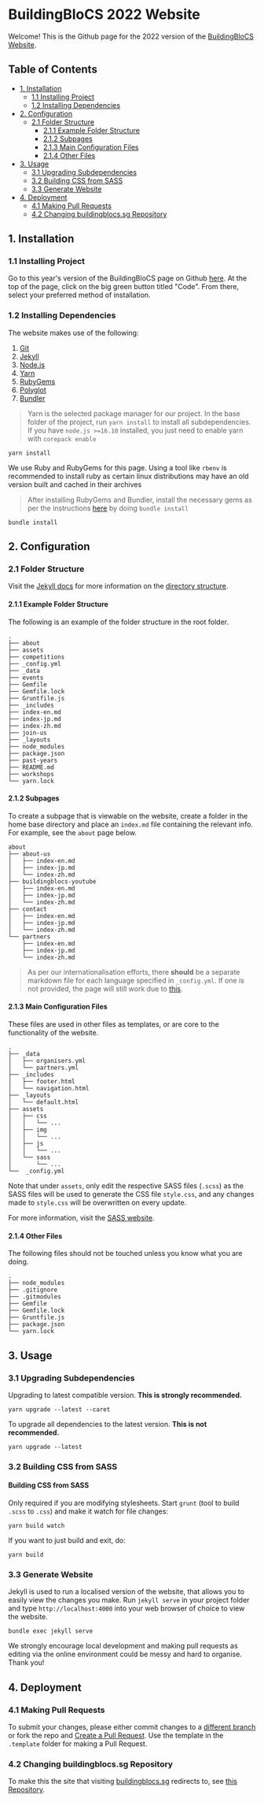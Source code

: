 # BuildingBloCS 2022 Website

Welcome! This is the Github page for the 2022 version of the [BuildingBloCS Website](https://buildingblocs.sg/2022/).

Table of Contents
-------------
- [1. Installation](#1-installation)
    - [1.1 Installing Project](#11-installing-project)
    - [1.2 Installing Dependencies](#12-installing-dependencies)
- [2. Configuration](#2-configuration)
    - [2.1 Folder Structure](#21-folder-structure)
        - [2.1.1 Example Folder Structure](#211-example-folder-structure)
        - [2.1.2 Subpages](#212-subpages)
        - [2.1.3 Main Configuration Files](#213-main-configuration-files)
        - [2.1.4 Other Files](#214-other-files)
- [3. Usage](#3-usage)
    - [3.1 Upgrading Subdependencies](#31-upgrading-subdependencies)
    - [3.2 Building CSS from SASS](#32-building-css-from-sass)
    - [3.3 Generate Website](#33-generate-website)
- [4. Deployment](#4-deployment)
    - [4.1 Making Pull Requests](#41-making-pull-requests)
    - [4.2 Changing buildingblocs.sg Repository](#42-changing-buildingblocssg-repository)





## 1. Installation

### 1.1 Installing Project

Go to this year's version of the BuildingBloCS page on Github [here](https://github.com/buildingblocs/2022). At the top of the page, click on the big green button titled "Code". From there, select your preferred method of installation.

### 1.2 Installing Dependencies

The website makes use of the following:

1. [Git](https://git-scm.com/downloads)
2. [Jekyll](https://jekyllrb.com/docs/installation/)
3. [Node.js](https://nodejs.org/)
4. [Yarn](https://yarnpkg.com/)
5. [RubyGems](https://rubygems.org/pages/download)
6. [Polyglot](https://github.com/untra/polyglot)
7. [Bundler](https://bundler.io/v2.3/)

> Yarn is the selected package manager for our project. In the base folder of the project, run `yarn install` to install all subdependencies. If you have `node.js >=16.10` installed, you just need to enable yarn with `corepack enable`
```
yarn install
```

We use Ruby and RubyGems for this page. Using a tool like `rbenv` is recommended to install ruby as certain linux distributions may have an old version built and cached in their archives 


> After installing RubyGems and Bundler, install the necessary gems as per the instructions [here](https://bundler.io/v2.3/bundle_install.html) by doing ```bundle install```

```
bundle install
```





## 2. Configuration

### 2.1 Folder Structure

Visit the [Jekyll docs](https://jekyllrb.com/docs/) for more information on the [directory structure](https://jekyllrb.com/docs/structure/).

#### 2.1.1 Example Folder Structure

The following is an example of the folder structure in the root folder.
```
.
├── about
├── assets
├── competitions
├── _config.yml
├── _data
├── events
├── Gemfile
├── Gemfile.lock
├── Gruntfile.js
├── _includes
├── index-en.md
├── index-jp.md
├── index-zh.md
├── join-us
├── _layouts
├── node_modules
├── package.json
├── past-years
├── README.md
├── workshops
└── yarn.lock
```

#### 2.1.2 Subpages

To create a subpage that is viewable on the website, create a folder in the home base directory and place an ```index.md``` file containing the relevant info. For example, see the ```about``` page below.
```
about
├── about-us
│   ├── index-en.md
│   ├── index-jp.md
│   └── index-zh.md
├── buildingblocs-youtube
│   ├── index-en.md
│   ├── index-jp.md
│   └── index-zh.md
├── contact
│   ├── index-en.md
│   ├── index-jp.md
│   └── index-zh.md
└── partners
    ├── index-en.md
    ├── index-jp.md
    └── index-zh.md
```
> As per our internationalisation efforts, there <b>should</b> be a separate markdown file for each language specified in ```_config.yml```. If one is not provided, the page will still work due to [this](https://github.com/untra/polyglot#fallback-language-support).

#### 2.1.3 Main Configuration Files

These files are used in other files as templates, or are core to the functionality of the website.
```
.
├── _data
│   ├── organisers.yml
│   └── partners.yml
├── _includes
│   ├── footer.html
│   └── navigation.html
├── _layouts
│   └── default.html
├── assets
│   ├── css
│   │   └── ...
│   ├── img
│   │   └── ...
│   ├── js
│   │   └── ...
│   └── sass
│       └── ...
└──  _config.yml
```

Note that under ```assets```, only edit the respective SASS files (```.scss```) as the SASS files will be used to generate the CSS file ```style.css```, and any changes made to ```style.css``` will be overwritten on every update.

For more information, visit the [SASS website](https://sass-lang.com/).


#### 2.1.4 Other Files 

The following files should not be touched unless you know what you are doing.
```
.
├── node_modules
├── .gitignore
├── .gitmodules
├── Gemfile
├── Gemfile.lock
├── Gruntfile.js
├── package.json
└── yarn.lock
```





## 3. Usage

### 3.1 Upgrading Subdependencies

Upgrading to latest compatible version. **This is strongly recommended.**
```
yarn upgrade --latest --caret
```

To upgrade all dependencies to the latest version. **This is not recommended.**
```
yarn upgrade --latest
```

### 3.2 Building CSS from SASS

#### Building CSS from SASS

Only required if you are modifying stylesheets. Start `grunt` (tool to build `.scss` to `.css`) and make it watch for file changes:

```
yarn build watch
```

If you want to just build and exit, do:

```
yarn build
```

### 3.3 Generate Website

Jekyll is used to run a localised version of the website, that allows you to easily view the changes you make. Run `jekyll serve` in your project folder and type `http://localhost:4000` into your web browser of choice to view the website.

```
bundle exec jekyll serve
```

We strongly encourage local development and making pull requests as editing via the online environment could be messy and hard to organise. Thank you!





## 4. Deployment

### 4.1 Making Pull Requests

To submit your changes, please either commit changes to a [different branch](https://docs.github.com/en/pull-requests/collaborating-with-pull-requests/proposing-changes-to-your-work-with-pull-requests/creating-and-deleting-branches-within-your-repository) or fork the repo and [Create a Pull Request](https://docs.github.com/en/pull-requests/collaborating-with-pull-requests/proposing-changes-to-your-work-with-pull-requests/creating-a-pull-request). Use the template in the `.template` folder for making a Pull Request. 

### 4.2 Changing buildingblocs.sg Repository

To make this the site that visiting [buildingblocs.sg](https://buildingblocs.sg) redirects to, see [this Repository](https://github.com/buildingblocs/buildingblocs.github.io).